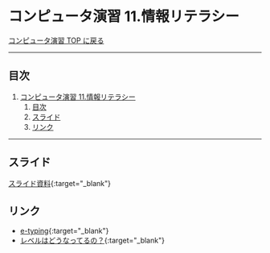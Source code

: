 # コンピュータ演習 11.情報リテラシー

[コンピュータ演習 TOP に戻る](./index.md)

---

## 目次

1. [コンピュータ演習 11.情報リテラシー](#コンピュータ演習-11情報リテラシー)
   1. [目次](#目次)
   2. [スライド](#スライド)
   3. [リンク](#リンク)


---

## スライド

[スライド資料](./cp_11slide.pdf){:target="_blank"}


## リンク
- [e-typing](https://www.e-typing.ne.jp/){:target="_blank"}
- [レベルはどうなってるの？](https://www.e-typing.ne.jp/help/015.asp){:target="_blank"}
